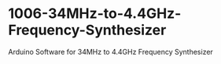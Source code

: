 # 1006-34MHz-to-4.4GHz-Frequency-Synthesizer
Arduino Software for 34MHz to 4.4GHz Frequency Synthesizer
